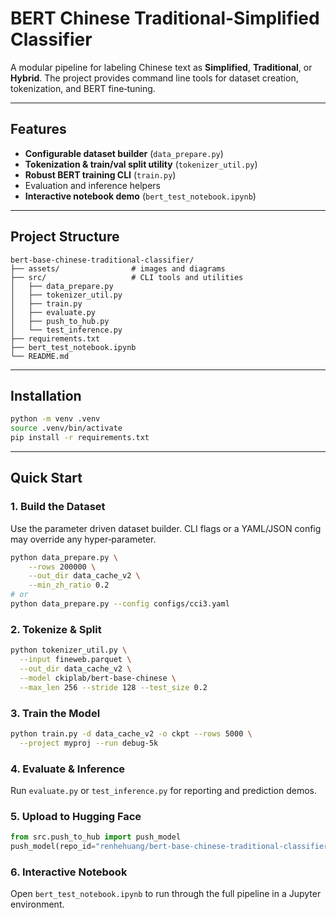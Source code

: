 # BERT Chinese Traditional-Simplified Classifier

A modular pipeline for labeling Chinese text as **Simplified**, **Traditional**, or **Hybrid**. The project provides command line tools for dataset creation, tokenization, and BERT fine‑tuning.

---

## Features

- **Configurable dataset builder** (`data_prepare.py`)
- **Tokenization & train/val split utility** (`tokenizer_util.py`)
- **Robust BERT training CLI** (`train.py`)
- Evaluation and inference helpers
- **Interactive notebook demo** (`bert_test_notebook.ipynb`)

---

## Project Structure

```
bert-base-chinese-traditional-classifier/
├── assets/                # images and diagrams
├── src/                   # CLI tools and utilities
│   ├── data_prepare.py
│   ├── tokenizer_util.py
│   ├── train.py
│   ├── evaluate.py
│   ├── push_to_hub.py
│   └── test_inference.py
├── requirements.txt
├── bert_test_notebook.ipynb
└── README.md
```

---

## Installation

```bash
python -m venv .venv
source .venv/bin/activate
pip install -r requirements.txt
```

---

## Quick Start

### 1. Build the Dataset

Use the parameter driven dataset builder. CLI flags or a YAML/JSON config may override any hyper‑parameter.

```bash
python data_prepare.py \
    --rows 200000 \
    --out_dir data_cache_v2 \
    --min_zh_ratio 0.2
# or
python data_prepare.py --config configs/cci3.yaml
```

### 2. Tokenize & Split

```bash
python tokenizer_util.py \
  --input fineweb.parquet \
  --out_dir data_cache_v2 \
  --model ckiplab/bert-base-chinese \
  --max_len 256 --stride 128 --test_size 0.2
```

### 3. Train the Model

```bash
python train.py -d data_cache_v2 -o ckpt --rows 5000 \
  --project myproj --run debug-5k
```

### 4. Evaluate & Inference

Run `evaluate.py` or `test_inference.py` for reporting and prediction demos.

### 5. Upload to Hugging Face

```python
from src.push_to_hub import push_model
push_model(repo_id="renhehuang/bert-base-chinese-traditional-classifier-v3", model_dir="./model_ckpt")
```

### 6. Interactive Notebook

Open `bert_test_notebook.ipynb` to run through the full pipeline in a Jupyter environment.

